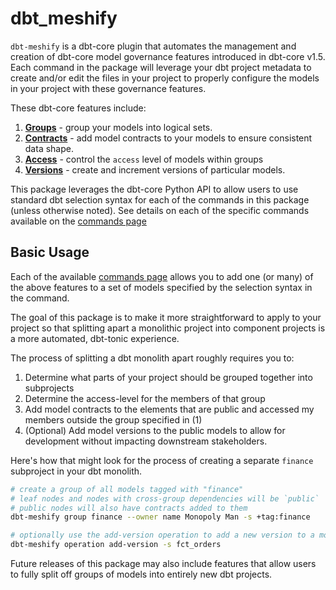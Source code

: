 # dbt_meshify

`dbt-meshify` is a dbt-core plugin that automates the management and creation of dbt-core model governance features introduced in dbt-core v1.5. Each command in the package will leverage your dbt project metadata to create and/or edit the files in your project to properly configure the models in your project with these governance features.

These dbt-core features include:

1. __[Groups](https://docs.getdbt.com/docs/build/groups)__ - group your models into logical sets.
2. __[Contracts](https://docs.getdbt.com/docs/collaborate/govern/model-contracts)__ - add model contracts to your models to ensure consistent data shape.
3. __[Access](https://docs.getdbt.com/docs/collaborate/govern/model-access)__ - control the `access` level of models within groups
4. __[Versions](https://docs.getdbt.com/docs/collaborate/govern/model-versions)__ - create and increment versions of particular models.

This package leverages the dbt-core Python API to allow users to use standard dbt selection syntax for each of the commands in this package (unless otherwise noted). See details on each of the specific commands available on the [commands page](commands.md)

## Basic Usage

Each of the available [commands page](commands.md) allows you to add one (or many) of the above features to a set of models specified by the selection syntax in the command.

The goal of this package is to make it more straightforward to apply to your project so that splitting apart a monolithic project into component projects is a more automated, dbt-tonic experience.

The process of splitting a dbt monolith apart roughly requires you to:

1. Determine what parts of your project should be grouped together into subprojects
2. Determine the access-level for the members of that group
3. Add model contracts to the elements that are public and accessed my members outside the group specified in (1)
4. (Optional) Add model versions to the public models to allow for development without impacting downstream stakeholders.

Here's how that might look for the process of creating a separate `finance` subproject in your dbt monolith.

```bash
# create a group of all models tagged with "finance"
# leaf nodes and nodes with cross-group dependencies will be `public`
# public nodes will also have contracts added to them
dbt-meshify group finance --owner name Monopoly Man -s +tag:finance

# optionally use the add-version operation to add a new version to a model
dbt-meshify operation add-version -s fct_orders
```

Future releases of this package may also include features that allow users to fully split off groups of models into entirely new dbt projects.